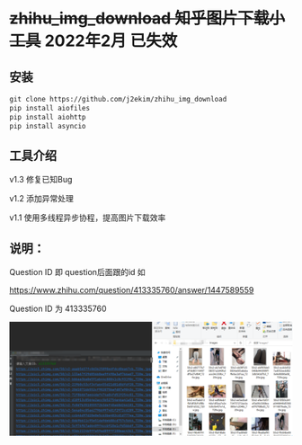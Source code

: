 # ~~zhihu_img_download 知乎图片下载小工具~~   2022年2月 **已失效**

## 安装
    git clone https://github.com/j2ekim/zhihu_img_download
    pip install aiofiles
    pip install aiohttp
    pip install asyncio

## 工具介绍 
  v1.3 修复已知Bug
  
  v1.2 添加异常处理
  
  v1.1 使用多线程异步协程，提高图片下载效率


  
## 说明：
Question ID 即 question后面跟的id
如

https://www.zhihu.com/question/413335760/answer/1447589559

Question ID 为 413335760

![image](./img2.png)
